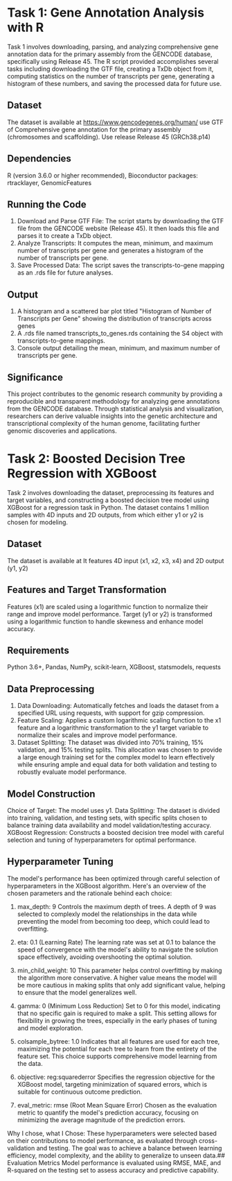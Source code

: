 # Task 1: Gene Annotation Analysis with R
Task 1 involves downloading, parsing, and analyzing comprehensive gene annotation data for the primary assembly from the GENCODE database, specifically using Release 45. The R script provided accomplishes several tasks including downloading the GTF file, creating a TxDb object from it, computing statistics on the number of transcripts per gene, generating a histogram of these numbers, and saving the processed data for future use.

## Dataset
The dataset is available at https://www.gencodegenes.org/human/ use GTF of Comprehensive gene annotation for the primary assembly (chromosomes and scaffolding). Use release Release 45 (GRCh38.p14)

## Dependencies
R (version 3.6.0 or higher recommended), Bioconductor packages: rtracklayer, GenomicFeatures

## Running the Code
1) Download and Parse GTF File: The script starts by downloading the GTF file from the GENCODE website (Release 45). It then loads this file and parses it to create a TxDb object.
2) Analyze Transcripts: It computes the mean, minimum, and maximum number of transcripts per gene and generates a histogram of the number of transcripts per gene.
3) Save Processed Data: The script saves the transcripts-to-gene mapping as an .rds file for future analyses.

## Output
1) A histogram and a scattered bar plot titled "Histogram of Number of Transcripts per Gene" showing the distribution of transcripts across genes 
2) A .rds file named transcripts_to_genes.rds containing the S4 object with transcripts-to-gene mappings.
3) Console output detailing the mean, minimum, and maximum number of transcripts per gene.

## Significance
This project contributes to the genomic research community by providing a reproducible and transparent methodology for analyzing gene annotations from the GENCODE database. Through statistical analysis and visualization, researchers can derive valuable insights into the genetic architecture and transcriptional complexity of the human genome, facilitating further genomic discoveries and applications.

# Task 2: Boosted Decision Tree Regression with XGBoost
Task 2 involves downloading the dataset, preprocessing its features and target variables, and constructing a boosted decision tree model using XGBoost for a regression task in Python. The dataset contains 1 million samples with 4D inputs and 2D outputs, from which either y1 or y2 is chosen for modeling.

## Dataset
The dataset is available at [  ](http://129.10.224.71/~apaul/data/tests/dataset.csv.gz)
It features 4D input (x1, x2, x3, x4) and 2D output (y1, y2)

## Features and Target Transformation
Features (x1) are scaled using a logarithmic function to normalize their range and improve model performance.
Target (y1 or y2) is transformed using a logarithmic function to handle skewness and enhance model accuracy.

## Requirements
Python 3.6+, Pandas, NumPy, scikit-learn, XGBoost, statsmodels, requests

## Data Preprocessing
1) Data Downloading: Automatically fetches and loads the dataset from a specified URL using requests, with support for gzip compression.
2) Feature Scaling: Applies a custom logarithmic scaling function to the x1 feature and a logarithmic transformation to the y1 target variable to normalize their scales and improve model performance.
3)  Dataset Splitting: The dataset was divided into 70% training, 15% validation, and 15% testing splits. This allocation was chosen to provide a large enough training set for the complex model to learn effectively while ensuring ample and equal data for both validation and testing to robustly evaluate model performance.

## Model Construction
Choice of Target: The model uses y1.
Data Splitting: The dataset is divided into training, validation, and testing sets, with specific splits chosen to balance training data availability and model validation/testing accuracy.
XGBoost Regression: Constructs a boosted decision tree model with careful selection and tuning of hyperparameters for optimal performance.

## Hyperparameter Tuning
The model's performance has been optimized through careful selection of hyperparameters in the XGBoost algorithm. Here's an overview of the chosen parameters and the rationale behind each choice:

1) max_depth: 9
Controls the maximum depth of trees. A depth of 9 was selected to complexly model the relationships in the data while preventing the model from becoming too deep, which could lead to overfitting.

2) eta: 0.1 (Learning Rate)
The learning rate was set at 0.1 to balance the speed of convergence with the model's ability to navigate the solution space effectively, avoiding overshooting the optimal solution.

3) min_child_weight: 10
This parameter helps control overfitting by making the algorithm more conservative. A higher value means the model will be more cautious in making splits that only add significant value, helping to ensure that the model generalizes well.

4) gamma: 0 (Minimum Loss Reduction)
Set to 0 for this model, indicating that no specific gain is required to make a split. This setting allows for flexibility in growing the trees, especially in the early phases of tuning and model exploration.

5) colsample_bytree: 1.0
Indicates that all features are used for each tree, maximizing the potential for each tree to learn from the entirety of the feature set. This choice supports comprehensive model learning from the data.

6) objective: reg:squarederror
Specifies the regression objective for the XGBoost model, targeting minimization of squared errors, which is suitable for continuous outcome prediction.

7) eval_metric: rmse (Root Mean Square Error)
Chosen as the evaluation metric to quantify the model's prediction accuracy, focusing on minimizing the average magnitude of the prediction errors.

Why I chose, what I Chose: These hyperparameters were selected based on their contributions to model performance, as evaluated through cross-validation and testing. The goal was to achieve a balance between learning efficiency, model complexity, and the ability to generalize to unseen data.## Evaluation Metrics
Model performance is evaluated using RMSE, MAE, and R-squared on the testing set to assess accuracy and predictive capability.

